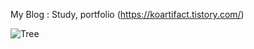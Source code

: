 
My Blog : Study, portfolio (https://koartifact.tistory.com/)


![Tree](https://cdn.pixabay.com/photo/2020/06/05/09/50/gold-foil-tree-of-life-5262414_960_720.png)


<!--
**Koartifact/Koartifact** is a ✨ _special_ ✨ repository because its `README.md` (this file) appears on your GitHub profile.

Here are some ideas to get you started:

- 🔭 I’m currently working on ...
- 🌱 I’m currently learning ...
- 👯 I’m looking to collaborate on ...
- 🤔 I’m looking for help with ...
- 💬 Ask me about ...
- 📫 How to reach me: ...
- 😄 Pronouns: ...
- ⚡ Fun fact: ...
-->
